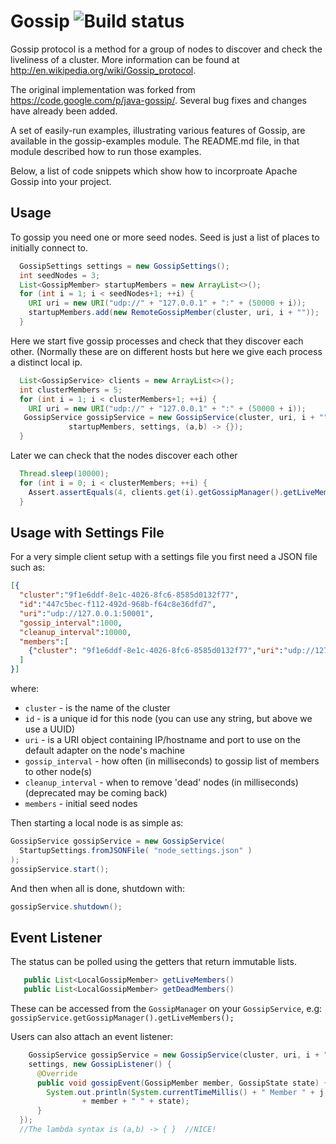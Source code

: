 # Gossip ![Build status](https://travis-ci.org/edwardcapriolo/incubator-gossip.svg?)

Gossip protocol is a method for a group of nodes to discover and check the liveliness of a cluster. More information can be found at http://en.wikipedia.org/wiki/Gossip_protocol.

The original implementation was forked from https://code.google.com/p/java-gossip/. Several bug fixes and changes have already been added.

A set of easily-run examples, illustrating various features of Gossip, are available in the gossip-examples module. The README.md file, in that module described how to run those examples.

Below, a list of code snippets which show how to incorproate Apache Gossip into your project.  

Usage
-----

To gossip you need one or more seed nodes. Seed is just a list of places to initially connect to.

```java
  GossipSettings settings = new GossipSettings();
  int seedNodes = 3;
  List<GossipMember> startupMembers = new ArrayList<>();
  for (int i = 1; i < seedNodes+1; ++i) {
    URI uri = new URI("udp://" + "127.0.0.1" + ":" + (50000 + i));
    startupMembers.add(new RemoteGossipMember(cluster, uri, i + ""));
  }
```

Here we start five gossip processes and check that they discover each other. (Normally these are on different hosts but here we give each process a distinct local ip.

```java
  List<GossipService> clients = new ArrayList<>();
  int clusterMembers = 5;
  for (int i = 1; i < clusterMembers+1; ++i) {
    URI uri = new URI("udp://" + "127.0.0.1" + ":" + (50000 + i));
   GossipService gossipService = new GossipService(cluster, uri, i + "",
             startupMembers, settings, (a,b) -> {});
  }
```

Later we can check that the nodes discover each other

```java
  Thread.sleep(10000);
  for (int i = 0; i < clusterMembers; ++i) {
    Assert.assertEquals(4, clients.get(i).getGossipManager().getLiveMembers().size());
  }
```

Usage with Settings File
-----

For a very simple client setup with a settings file you first need a JSON file such as:

```json
[{
  "cluster":"9f1e6ddf-8e1c-4026-8fc6-8585d0132f77",
  "id":"447c5bec-f112-492d-968b-f64c8e36dfd7",
  "uri":"udp://127.0.0.1:50001",
  "gossip_interval":1000,
  "cleanup_interval":10000,
  "members":[
    {"cluster": "9f1e6ddf-8e1c-4026-8fc6-8585d0132f77","uri":"udp://127.0.0.1:5000"}
  ]
}]
```

where:

* `cluster` - is the name of the cluster 
* `id` - is a unique id for this node (you can use any string, but above we use a UUID)
* `uri` - is a URI object containing IP/hostname and port to use on the default adapter on the node's machine
* `gossip_interval` - how often (in milliseconds) to gossip list of members to other node(s)
* `cleanup_interval` - when to remove 'dead' nodes (in milliseconds) (deprecated may be coming back)
* `members` - initial seed nodes

Then starting a local node is as simple as:

```java
GossipService gossipService = new GossipService(
  StartupSettings.fromJSONFile( "node_settings.json" )
);
gossipService.start();
```

And then when all is done, shutdown with:

```java
gossipService.shutdown();
```

Event Listener
------

The status can be polled using the getters that return immutable lists.

```java
   public List<LocalGossipMember> getLiveMembers()
   public List<LocalGossipMember> getDeadMembers()
```

These can be accessed from the `GossipManager` on your `GossipService`, e.g:
`gossipService.getGossipManager().getLiveMembers();`

Users can also attach an event listener:

```java
    GossipService gossipService = new GossipService(cluster, uri, i + "", startupMembers,
    settings, new GossipListener() {
      @Override
      public void gossipEvent(GossipMember member, GossipState state) {
        System.out.println(System.currentTimeMillis() + " Member " + j + " reports "
                + member + " " + state);
      }
  });
  //The lambda syntax is (a,b) -> { }  //NICE!
```

